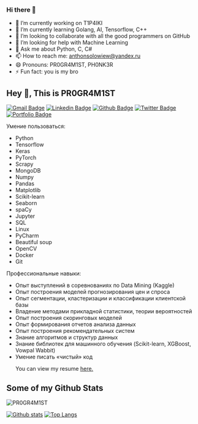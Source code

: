 ### Hi there 👋

- 🔭 I’m currently working on T1P4IKI
- 🌱 I’m currently learning Golang, AI, Tensorflow, C++
- 👯 I’m looking to collaborate with all the good programmers on GitHub
- 🤔 I’m looking for help with Machine Learning
- 💬 Ask me about Python, C, C#
- 📫 How to reach me: anthonsolowiew@yandex.ru
- 😄 Pronouns: PR0GR4M1ST, PH0NK3R
- ⚡ Fun fact: you is my bro

## Hey 👋, This is PR0GR4M1ST
[![Gmail Badge](https://img.shields.io/badge/-anton.soloviev2016@gmail.com-c14438?style=flat&logo=Gmail&logoColor=white&link=mailto:anton.soloviev2016@gmail.com)](mailto:anton.soloviev2016@gmail.com) 
[![Linkedin Badge](https://img.shields.io/badge/-PH0NK3R-0072b1?style=flat&logo=Linkedin&logoColor=white&link=https://www.linkedin.com/in/PH0NK3R/)](https://www.linkedin.com/in/PH0NK3R/) [![Github Badge](https://img.shields.io/badge/-PR0GR4M1ST-grey?style=flat&logo=github&logoColor=white&link=https://github.com/PR0GR4M1ST/)](https://www.github.com/PR0GR4M1ST/) [![Twitter Badge](https://img.shields.io/badge/-@soloviev2016-00acee?style=flat&logo=twitter&logoColor=white&link=https://twitter.com/@soloviev2016/)](https://www.twitter.com/@soloviev2016/) [![Portfolio Badge](https://img.shields.io/badge/portfolio-web-blue?style=flat&link=https://github.com/PR0GR4M1ST/)](https://github.com/PR0GR4M1ST/) <p align='left'>Умение пользоваться:
- Python
- Tensorflow
- Keras
- PyTorch
- Scrapy
- MongoDB
- Numpy
- Pandas
- Matplotlib
- Scikit-learn
- Seaborn
- spaCy
- Jupyter
- SQL
- Linux
- PyCharm
- Beautiful soup
- OpenCV
- Docker
- Git

Профессиональные навыки:
- Опыт выступлений в соревнованиях по Data Mining (Kaggle)
- Опыт построения моделей прогнозирования цен и спроса
- Опыт сегментации, кластеризации и классификации клиентской базы
- Владение методами прикладной статистики, теории вероятностей
- Опыт построения скоринговых моделей
- Опыт формирования отчетов анализа данных
- Опыт построения рекомендательных систем
- Знание алгоритмов и структур данных
- Знание библиотек для машинного обучения (Scikit-learn, XGBoost, Vowpal Wabbit)
- Умение писать «чистый» код</p><p align='left'> You can view my resume <a href='<Loading/>  ' target=_blank><u>here</u>.</a></p>
## Some of my Github Stats
<p align=left> <img src=https://komarev.com/ghpvc/?username=PR0GR4M1ST alt=PR0GR4M1ST /> </p>

[![Github stats](https://github-readme-stats.vercel.app/api?username=PR0GR4M1ST&show_icons=true&include_all_commits=true)](https://github.com/PR0GR4M1ST/github-readme-stats)
[![Top Langs](https://github-readme-stats.vercel.app/api/top-langs/?username=PR0GR4M1ST&layout=compact)](https://github.com/PR0GR4M1ST/github-readme-stats)
